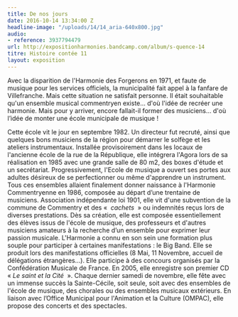 ```yaml
---
title: De nos jours
date: 2016-10-14 13:34:00 Z
headline-image: "/uploads/14/14_aria-640x800.jpg"
audio:
- reference: 3937794479
url: http://expositionharmonies.bandcamp.com/album/s-quence-14
titre: Histoire contée 11
layout: exposition
---
```


Avec la disparition de l'Harmonie des Forgerons en 1971, et faute de musique pour les services officiels, la municipalité fait appel à la fanfare de Villefranche. Mais cette situation ne satisfait personne. Il était souhaitable qu'un ensemble musical commentryen existe… d'où l'idée de recréer une harmonie. Mais pour y arriver, encore fallait-il former des musiciens… d'où l’idée de monter une école municipale de musique !

Cette école vit le jour en septembre 1982. Un directeur fut recruté, ainsi que quelques bons musiciens de la région pour démarrer le solfège et les ateliers instrumentaux. Installée provisoirement dans les locaux de l'ancienne école de la rue de la République, elle intégrera l'Agora lors de sa réalisation en 1985 avec une grande salle de 80 m2, des boxes d'étude et un secrétariat. Progressivement, l'Ecole de musique a ouvert ses portes aux adultes désireux de se perfectionner ou même d'apprendre un instrument. Tous ces ensembles allaient finalement donner naissance à l'Harmonie Commentryenne en 1986, composée au départ d’une trentaine de musiciens. Association indépendante loi 1901, elle vit d'une subvention de la commune de Commentry et des «  *cachets*  » ou indemnités reçus lors de diverses prestations. Dès sa création, elle est composée essentiellement des élèves issus de l'école de musique, des professeurs et d'autres musiciens amateurs à la recherche d’un ensemble pour exprimer leur passion musicale. L'Harmonie a connu en son sein une formation plus souple pour participer à certaines manifestations : le Big Band. Elle se produit lors des manifestations officielles (8 Mai, 11 Novembre, accueil de délégations étrangères…). Elle participe à des concours organisés par la Confédération Musicale de France. En 2005, elle enregistre son premier CD  « *Le saint et la Cité*  ». Chaque dernier samedi de novembre, elle fête avec un immense succès la Sainte-Cécile, soit seule, soit avec des ensembles de l'école de musique, des chorales ou des ensembles musicaux extérieurs. En liaison avec l’Office Municipal pour l'Animation et la Culture (OMPAC), elle propose des concerts et des spectacles.
